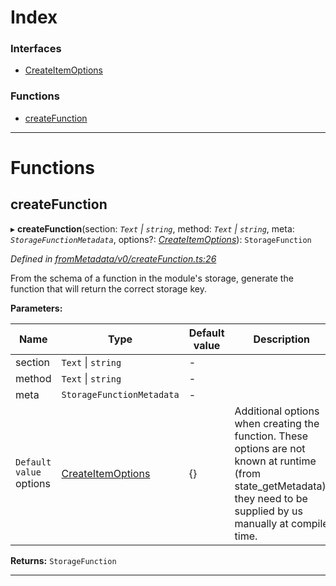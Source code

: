 

# Index

### Interfaces

* [CreateItemOptions](../interfaces/_frommetadata_v0_createfunction_.createitemoptions.md)

### Functions

* [createFunction](_frommetadata_v0_createfunction_.md#createfunction)

---

# Functions

<a id="createfunction"></a>

##  createFunction

▸ **createFunction**(section: *`Text` \| `string`*, method: *`Text` \| `string`*, meta: *`StorageFunctionMetadata`*, options?: *[CreateItemOptions](../interfaces/_frommetadata_v0_createfunction_.createitemoptions.md)*): `StorageFunction`

*Defined in [fromMetadata/v0/createFunction.ts:26](https://github.com/polkadot-js/api/blob/5445314/packages/type-storage/src/fromMetadata/v0/createFunction.ts#L26)*

From the schema of a function in the module's storage, generate the function that will return the correct storage key.

**Parameters:**

| Name | Type | Default value | Description |
| ------ | ------ | ------ | ------ |
| section | `Text` \| `string` | - |
| method | `Text` \| `string` | - |
| meta | `StorageFunctionMetadata` | - |
| `Default value` options | [CreateItemOptions](../interfaces/_frommetadata_v0_createfunction_.createitemoptions.md) |  {} |  Additional options when creating the function. These options are not known at runtime (from state\_getMetadata), they need to be supplied by us manually at compile time. |

**Returns:** `StorageFunction`

___

